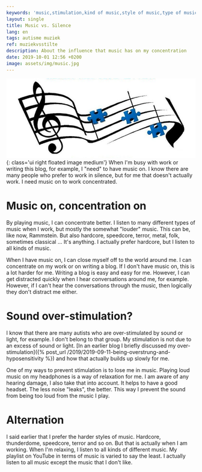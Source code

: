 ```yaml
---
keywords: 'music,stimulation,kind of music,style of music,type of music'
layout: single
title: Music vs. Silence
lang: en
tags: autisme muziek
ref: muziekvsstilte
description: About the influence that music has on my concentration
date: 2019-10-01 12:56 +0200
image: assets/img/music.jpg
---
```

![Muziek noten](/assets/img/music.jpg){: class='ui right floated image medium'}
When I'm busy with work or writing this blog, for example, I "need" to have music on. I know there are many people who prefer to work in silence, but for me that doesn't actually work. I need music on to work concentrated.

# Music on, concentration on

By playing music, I can concentrate better. I listen to many different types of music when I work, but mostly the somewhat "louder" music. This can be, like now, Rammstein. But also hardcore, speedcore, terror, metal, folk, sometimes classical ... It's anything. I actually prefer hardcore, but I listen to all kinds of music.

When I have music on, I can close myself off to the world around me. I can concentrate on my work or on writing a blog. If I don't have music on, this is a lot harder for me. Writing a blog is easy and easy for me. However, I can get distracted quickly when I hear conversations around me, for example. However, if I can't hear the conversations through the music, then logically they don't distract me either.

# Sound over-stimulation?

I know that there are many autists who are over-stimulated by sound or light, for example. I don't belong to that group. My stimulation is not due to an excess of sound or light. [In an earlier blog I briefly discussed my over-stimulation]({% post_url /2019/2019-09-11-being-overstrung-and-hyposensitivity %}) and how that actually builds up slowly for me.

One of my ways to prevent stimulation is to lose me in music. Playing loud music on my headphones is a way of relaxation for me. I am aware of any hearing damage, I also take that into account. It helps to have a good headset. The less noise "leaks", the better. This way I prevent the sound from being too loud from the music I play.

# Alternation

I said earlier that I prefer the harder styles of music. Hardcore, thunderdome, speedcore, terror and so on. But that is actually when I am working. When I'm relaxing, I listen to all kinds of different music. My playlist on YouTube in terms of music is varied to say the least. I actually listen to all music except the music that I don't like.